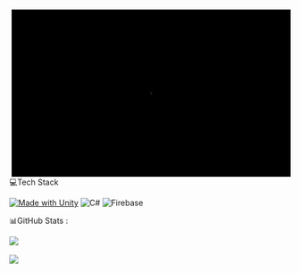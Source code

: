 <h1 target="_blank" align="center">
  <img align="right" top="500" height="300" width="500" alt="GIF" src="https://github.com/phammquan/Image/blob/main/Unity-LogotypeIcon_Short_v6_0.gif">
</h1>
<p1 aligin = "left"
[![Typing SVG](https://readme-typing-svg.herokuapp.com?font=Fira+Code&pause=1000&random=false&width=435&lines=Hello!++I'm+Minh+Quan+%E2%99%A1)](https://git.io/typing-svg)

💻Tech Stack
  
[![Made with Unity](https://img.shields.io/badge/Made%20with-Unity-57b9d3.svg?style=for-the-badge&logo=unity)](https://unity3d.com)
![C#](https://img.shields.io/badge/c%23-%23239120.svg?style=flat-square&logo=c-sharp&logoColor=white)
![Firebase](https://img.shields.io/badge/firebase-%23039BE5.svg?style=flat-square&logo=firebase)

📊GitHub Stats :
  
![](https://github-readme-stats.vercel.app/api/top-langs/?username=phammquan&theme=blueberry&hide_border=true&include_all_commits=true&count_private=false&layout=compact)

[![](https://visitcount.itsvg.in/api?id=phammquan&icon=0&color=0)](https://visitcount.itsvg.in)
</p>
